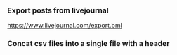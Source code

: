 ### Export posts from livejournal
https://www.livejournal.com/export.bml

### Concat csv files into a single file with a header
